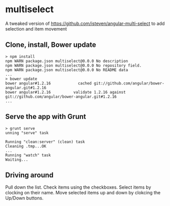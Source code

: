 multiselect
===========

A tweaked version of https://github.com/isteven/angular-multi-select to add selection and item movement

Clone, install, Bower update
----------------------------
    > npm install
    npm WARN package.json multiselect@0.0.0 No description
    npm WARN package.json multiselect@0.0.0 No repository field.
    npm WARN package.json multiselect@0.0.0 No README data
    ...
    > bower update
    bower angular#1.2.16            cached git://github.com/angular/bower-angular.git#1.2.16
    bower angular#1.2.16          validate 1.2.16 against git://github.com/angular/bower-angular.git#1.2.16
    ...
    
Serve the app with Grunt
------------------------
    > grunt serve
    unning "serve" task

    Running "clean:server" (clean) task
    Cleaning .tmp...OK
    ...
    Running "watch" task
    Waiting...

Driving around
--------------
Pull down the list.   Check items using the checkboxes.  Select items by clocking on their name.  Move selected items
up and down by clokcing the Up/Down buttons.
